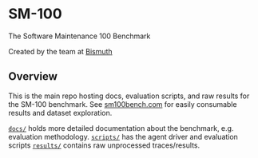# SM-100
The Software Maintenance 100 Benchmark

Created by the team at [Bismuth](https://bismuth.sh)

## Overview
This is the main repo hosting docs, evaluation scripts, and raw results for the SM-100 benchmark. See [sm100bench.com](https://sm100bench.com) for easily consumable results and dataset exploration.

[`docs/`](docs/) holds more detailed documentation about the benchmark, e.g. evaluation methodology.
[`scripts/`](scripts/) has the agent driver and evaluation scripts
[`results/`](results/) contains raw unprocessed traces/results.
